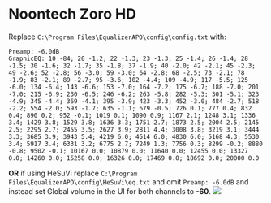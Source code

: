 # Noontech Zoro HD
Replace `C:\Program Files\EqualizerAPO\config\config.txt` with:
```
Preamp: -6.0dB
GraphicEQ: 10 -84; 20 -1.2; 22 -1.3; 23 -1.3; 25 -1.4; 26 -1.4; 28 -1.5; 30 -1.6; 32 -1.7; 35 -1.8; 37 -1.9; 40 -2.0; 42 -2.1; 45 -2.3; 49 -2.6; 52 -2.8; 56 -3.0; 59 -3.0; 64 -2.8; 68 -2.5; 73 -2.1; 78 -1.9; 83 -2.1; 89 -2.7; 95 -3.6; 102 -4.4; 109 -4.9; 117 -5.5; 125 -6.0; 134 -6.4; 143 -6.6; 153 -7.0; 164 -7.2; 175 -6.7; 188 -7.0; 201 -7.0; 215 -6.9; 230 -6.5; 246 -6.2; 263 -5.8; 282 -5.3; 301 -5.1; 323 -4.9; 345 -4.4; 369 -4.1; 395 -3.9; 423 -3.3; 452 -3.0; 484 -2.7; 518 -2.2; 554 -2.0; 593 -1.7; 635 -1.1; 679 -0.5; 726 0.1; 777 0.4; 832 0.4; 890 0.2; 952 -0.1; 1019 0.1; 1090 0.9; 1167 2.1; 1248 3.1; 1336 3.4; 1429 3.8; 1529 3.8; 1636 3.3; 1751 2.7; 1873 2.5; 2004 2.5; 2145 2.5; 2295 2.7; 2455 3.5; 2627 3.9; 2811 4.4; 3008 3.8; 3219 3.1; 3444 3.3; 3685 3.9; 3943 5.4; 4219 6.0; 4514 6.0; 4830 6.0; 5168 4.3; 5530 3.4; 5917 3.4; 6331 3.2; 6775 2.7; 7249 1.3; 7756 0.3; 8299 -0.2; 8880 -0.8; 9502 -0.1; 10167 0.0; 10879 0.0; 11640 0.0; 12455 0.0; 13327 0.0; 14260 0.0; 15258 0.0; 16326 0.0; 17469 0.0; 18692 0.0; 20000 0.0
```
**OR** if using HeSuVi replace `C:\Program Files\EqualizerAPO\config\HeSuVi\eq.txt` and omit `Preamp: -6.0dB` and instead set Global volume in the UI for both channels to **-60**.
![](https://raw.githubusercontent.com/jaakkopasanen/AutoEq/master/results/Sonoma%20Model%20One/innerfidelity/onear/Noontech%20Zoro%20HD/Noontech%20Zoro%20HD.png)